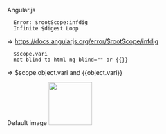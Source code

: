 Angular.js
```
  Error: $rootScope:infdig
  Infinite $digest Loop 
```
=> https://docs.angularjs.org/error/$rootScope/infdig
```
  $scope.vari
  not blind to html ng-blind="" or {{}}
```
=> $scope.object.vari and {{object.vari}}

Default image
<img ng-src="{{item.amzImg}}" src="/images/noimage.png" image-onload style="width: 100px;" class="none img-responsive">
